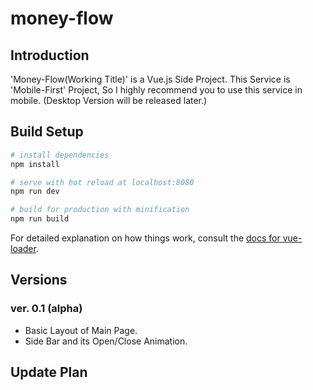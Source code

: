 # money-flow

## Introduction

'Money-Flow(Working Title)' is a Vue.js Side Project.
This Service is 'Mobile-First' Project, So I highly recommend you to use this service in mobile.
(Desktop Version will be released later.)

## Build Setup

``` bash
# install dependencies
npm install

# serve with hot reload at localhost:8080
npm run dev

# build for production with minification
npm run build
```

For detailed explanation on how things work, consult the [docs for vue-loader](http://vuejs.github.io/vue-loader).

## Versions

### ver. 0.1 (alpha)
- Basic Layout of Main Page.
- Side Bar and its Open/Close Animation.

## Update Plan